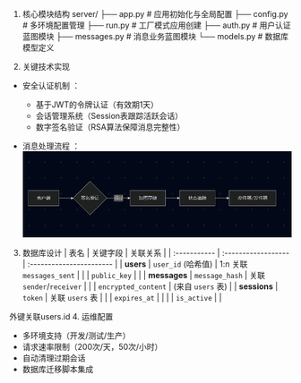 1. 核心模块结构
server/
├── app.py          # 应用初始化与全局配置
├── config.py       # 多环境配置管理
├── run.py          # 工厂模式应用创建
├── auth.py         # 用户认证蓝图模块
├── messages.py     # 消息业务蓝图模块
└── models.py       # 数据库模型定义


2. 关键技术实现
- 安全认证机制 ：
  
  - 基于JWT的令牌认证（有效期1天）
  - 会话管理系统（Session表跟踪活跃会话）
  - 数字签名验证（RSA算法保障消息完整性）
- 消息处理流程 ：
    ![flow](flow.png)

3. 数据库设计 
| 表名         | 关键字段            | 关联关系                 |
| :----------- | :------------------ | :----------------------- |
| **users**    | `user_id` (哈希值)  | 1:n 关联 `messages_sent` |
|              | `public_key`        |                          |
| **messages** | `message_hash`      | 关联 `sender`/`receiver` |
|              | `encrypted_content` | (来自 `users` 表)        |
| **sessions** | `token`             | 关联 `users` 表          |
|              | `expires_at`        |                          |
|              | `is_active`         |                          |

外键关联users.id 4. 运维配置
- 多环境支持（开发/测试/生产）
- 请求速率限制（200次/天，50次/小时）
- 自动清理过期会话
- 数据库迁移脚本集成
